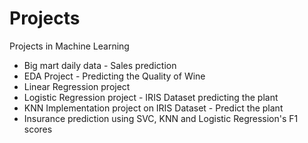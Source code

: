 # Projects
Projects in Machine Learning

- Big mart daily data - Sales prediction 
- EDA Project - Predicting the Quality of Wine
- Linear Regression project
- Logistic Regression project - IRIS Dataset predicting the plant 
- KNN Implementation project on IRIS Dataset - Predict the plant
- Insurance prediction using SVC, KNN and Logistic Regression's F1 scores





